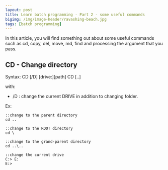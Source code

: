 ```yaml
---
layout: post
title: Learn batch programming - Part 2 - some useful commands
bigimg: /img/image-header/ravashing-beach.jpg
tags: [batch programming]
---
```


In this article, you will find something out about some useful commands such as cd, copy, del, move, md, find and processing the argument that you pass.

## CD - Change directory

Syntax: 
    CD [/D] [drive:][path]
    CD [..]

with: 
  - /D : change the current DRIVE in addition to changing folder. 

Ex: 

```
::change to the parent directory
cd ..

::change to the ROOT directory
cd \

::change to the grand-parent directory
cd ..\..

::change the current drive
C:> E:
E:>
```


## 